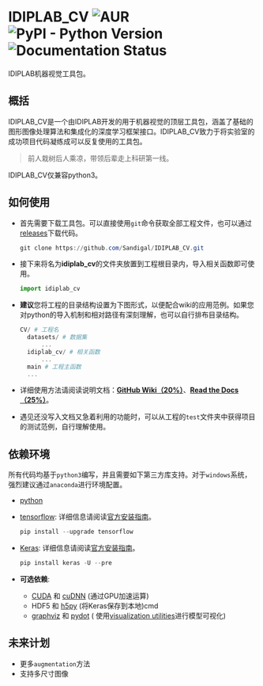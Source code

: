 # IDIPLAB_CV ![AUR](https://img.shields.io/aur/license/yaourt.svg)![PyPI - Python Version](https://img.shields.io/pypi/pyversions/Django.svg)![Documentation Status](https://readthedocs.org/projects/idiplab-cv/badge/?version=latest)

IDIPLAB机器视觉工具包。



## 概括

IDIPLAB_CV是一个由IDIPLAB开发的用于机器视觉的顶层工具包，涵盖了基础的图形图像处理算法和集成化的深度学习框架接口。IDIPLAB_CV致力于将实验室的成功项目代码凝练成可以反复使用的工具包。

> 前人栽树后人乘凉，带领后辈走上科研第一线。

IDIPLAB_CV仅兼容python3。



## 如何使用

- 首先需要下载工具包。可以直接使用`git`命令获取全部工程文件，也可以通过[releases](https://github.com/Sandigal/IDIPLAB_CV/releases)下载代码。

  ```powershell
  git clone https://github.com/Sandigal/IDIPLAB_CV.git
  ```


- 接下来将名为**idiplab_cv**的文件夹放置到工程根目录内，导入相关函数即可使用。

  ```python
  import idiplab_cv
  ```


- **建议**您将工程的目录结构设置为下图形式，以便配合wiki的应用范例。如果您对python的导入机制和相对路径有深刻理解，也可以自行排布目录结构。

  ```powershell
  CV/ # 工程名
  	datasets/ # 数据集
  		...
  	idiplab_cv/ # 相关函数
  		...
  	main # 工程主函数
  	...
  ```



- 详细使用方法请阅读说明文档：[**GitHub Wiki（20%）**](https://github.com/Sandiagal/IDIPLAB_CV/wiki)、[**Read the Docs（25%）**](https://idiplab-cv.readthedocs.io/zh/latest/)。
- 遇见还没写入文档又急着利用的功能时，可以从工程的`test`文件夹中获得项目的测试范例，自行理解使用。





## 依赖环境
所有代码均基于`python3`编写，并且需要如下第三方库支持。对于`windows`系统，强烈建议通过`anaconda`进行环境配置。

- [python](https://www.python.org/)

* [tensorflow](https://www.tensorflow.org/): 详细信息请阅读[官方安装指南](https://www.tensorflow.org/install/)。

  ```powershell
  pip install --upgrade tensorflow
  ```


* [Keras](https://keras.io/): 详细信息请阅读[官方安装指南](https://keras.io/#installation)。

  ```powershell
  pip install keras -U --pre
  ```


* **可选依赖**:
  -  [CUDA](http://www.r-tutor.com/gpu-computing/cuda-installation/cuda7.5-ubuntu) 和 [cuDNN](http://askubuntu.com/questions/767269/how-can-i-install-cudnn-on-ubuntu-16-04) (通过GPU加速运算)
  -  HDF5 和 [h5py](http://docs.h5py.org/en/latest/build.html) (将Keras保存到本地)cmd
  -  [graphviz](https://graphviz.gitlab.io/download/) 和 [pydot](https://github.com/erocarrera/pydot) ( 使用[visualization utilities](https://keras.io/visualization/)进行模型可视化)




## 未来计划
* 更多`augmentation`方法
* 支持多尺寸图像
